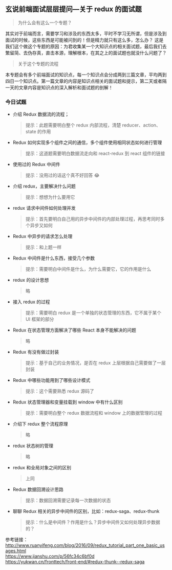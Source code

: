 ## 玄说前端面试层层提问—关于 redux 的面试题

> 为什么会有这么一个专题？

其实对于前端而言，需要学习和涉及的东西太多，平时不学习无所谓，但是涉及到面试的时候，这些东西是可能被问到的！但是精力就只有这么多，怎么办？
这是我们这个做这个专题的原因：为君收集某一个大知识点的相关面试题，最后我们去繁留简、去伪存真，直击本源，理解根本，在其之上的面试题也就没什么问题了？

> 关于这个专题的流程

本专题会有多个前端面试的知识点，每一个知识点会分成两到三篇文章，平均两到四日一个知识点。第一篇文章的内容是知识点相关的面试题和提示，第二天或者隔一天的文章内容是知识点的深入解析和面试题的剖解！

### 今日试题

- 介绍 Redux 数据流的流程；
  > 提示：此题需要明白整个 redux 内部流程，清楚 reducer、action、state 的作用
- Redux 如何实现多个组件之间的通信，多个组件使用相同状态如何进行管理
  > 提示：这道题需要明白数据流走向和 react-redux 到 react 组件的链接
- 使用过的 Redux 中间件
  > 提示：没用过的话这个真不好回答 😂
- 介绍 redux，主要解决什么问题
  > 提示：想想为什么要用它
- redux 请求中间件如何处理并发
  > 提示：首先要明白自己用的异步中间件的内部处理过程，再思考同时多个异步又如何
- Redux 中异步的请求怎么处理
  > 提示：和上题一样
- Redux 中间件是什么东西，接受几个参数
  > 提示：需要明白中间件是什么，为什么需要它，它的作用是什么
- redux 的设计思想
  > 略
- 接入 redux 的过程
  > 提示：需要明白 redux 是一个单独的状态管理的东西，它不属于某个 UI 框架的部分
- Redux 在状态管理方面解决了哪些 React 本身不能解决的问题
  > 略
- Redux 有没有做过封装
  > 提示：基于自己的业务情况，是否在 redux 上层根据自己需要做了一层封装
- Redux 中哪些功能用到了哪些设计模式
  > 提示：这个需要熟悉 redux 源码了
- Redux 状态管理器和变量挂载到 window 中有什么区别
  > 提示：需要明白整个 redux 数据流程和 window 上的数据管理的过程
- 介绍下 redux 整个流程原理
  > 略
- redux 状态树的管理
  > 略
- redux 和全局对象之间的区别
  > 上同
- Redux 数据回溯设计思路
  > 提示：数据回溯需要记录每一次数据的状态
- 聊聊 Redux 相关的异步中间件的区别，比如：redux-saga、redux-thunk
  > 提示：什么是中间件？作用是什么？异步中间件又如何处理异步数据的？

参考链接：http://www.ruanyifeng.com/blog/2016/09/redux_tutorial_part_one_basic_usages.html  
https://www.jianshu.com/p/56fc34c6bf0d  
https://yukwan.cn/fronttech/front-end/#redux-thunk--redux-saga
